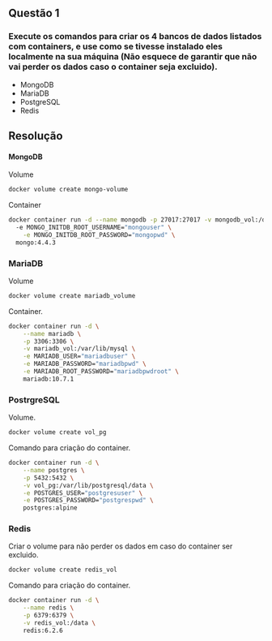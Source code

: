 ## Questão 1


### Execute os comandos para criar os 4 bancos de dados listados com containers, e use como se tivesse instalado eles localmente na sua máquina (Não esquece de garantir que não vai perder os dados caso o container seja excluido).

* MongoDB
* MariaDB
* PostgreSQL
* Redis

## Resolução

#### MongoDB
Volume
``` bash 
docker volume create mongo-volume
````

Container 
``` bash
docker container run -d --name mongodb -p 27017:27017 -v mongodb_vol:/data/db \ 
  -e MONGO_INITDB_ROOT_USERNAME="mongouser" \
	-e MONGO_INITDB_ROOT_PASSWORD="mongopwd" \
  mongo:4.4.3
```

### MariaDB
Volume
```bash
docker volume create mariadb_volume
```

Container.

```bash
docker container run -d \
	--name mariadb \
	-p 3306:3306 \
	-v mariadb_vol:/var/lib/mysql \
	-e MARIADB_USER="mariadbuser" \
	-e MARIADB_PASSWORD="mariadbpwd" \
	-e MARIADB_ROOT_PASSWORD="mariadbpwdroot" \
	mariadb:10.7.1
```

### PostrgreSQL

Volume.

```bash
docker volume create vol_pg
```

Comando para criação do container.

```bash
docker container run -d \
	--name postgres \
	-p 5432:5432 \
	-v vol_pg:/var/lib/postgresql/data \
	-e POSTGRES_USER="postgresuser" \
	-e POSTGRES_PASSWORD="postgrespwd" \
	postgres:alpine
```

### Redis

Criar o volume para não perder os dados em caso do container ser excluido.

```bash
docker volume create redis_vol
```

Comando para criação do container.

```bash
docker container run -d \
	--name redis \
	-p 6379:6379 \
	-v redis_vol:/data \
	redis:6.2.6
```
